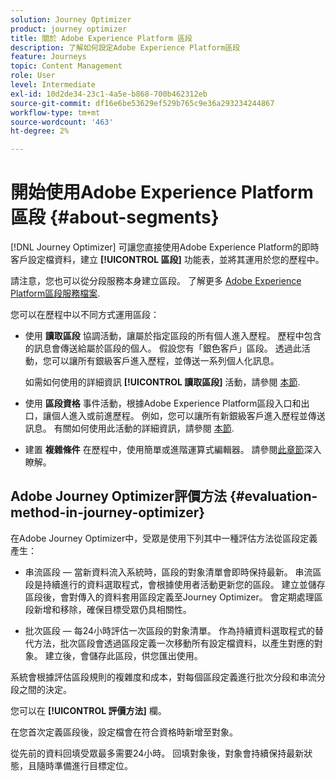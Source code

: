 ```yaml
---
solution: Journey Optimizer
product: journey optimizer
title: 關於 Adobe Experience Platform 區段
description: 了解如何設定Adobe Experience Platform區段
feature: Journeys
topic: Content Management
role: User
level: Intermediate
exl-id: 10d2de34-23c1-4a5e-b868-700b462312eb
source-git-commit: df16e6be53629ef529b765c9e36a293234244867
workflow-type: tm+mt
source-wordcount: '463'
ht-degree: 2%

---
```


# 開始使用Adobe Experience Platform區段 {#about-segments}

[!DNL Journey Optimizer]  可讓您直接使用Adobe Experience Platform的即時客戶設定檔資料，建立 **[!UICONTROL 區段]** 功能表，並將其運用於您的歷程中。

請注意，您也可以從分段服務本身建立區段。 了解更多 [Adobe Experience Platform區段服務檔案](https://experienceleague.adobe.com/docs/experience-platform/segmentation/home.html).

您可以在歷程中以不同方式運用區段：

* 使用 **讀取區段** 協調活動，讓屬於指定區段的所有個人進入歷程。 歷程中包含的訊息會傳送給屬於區段的個人。 假設您有「銀色客戶」區段。 透過此活動，您可以讓所有銀級客戶進入歷程，並傳送一系列個人化訊息。

   如需如何使用的詳細資訊 **[!UICONTROL 讀取區段]** 活動，請參閱 [本節](../building-journeys/read-segment.md#configuring-segment-trigger-activity).

* 使用 **區段資格** 事件活動，根據Adobe Experience Platform區段入口和出口，讓個人進入或前進歷程。 例如，您可以讓所有新銀級客戶進入歷程並傳送訊息。 有關如何使用此活動的詳細資訊，請參閱 [本節](../building-journeys/segment-qualification-events.md).

* 建置 **複雜條件** 在歷程中，使用簡單或進階運算式編輯器。 請參閱[此章節](../building-journeys/condition-activity.md#using-a-segment)深入瞭解。

## Adobe Journey Optimizer評價方法 {#evaluation-method-in-journey-optimizer}

在Adobe Journey Optimizer中，受眾是使用下列其中一種評估方法從區段定義產生：

* 串流區段 — 當新資料流入系統時，區段的對象清單會即時保持最新。 串流區段是持續進行的資料選取程式，會根據使用者活動更新您的區段。 建立並儲存區段後，會對傳入的資料套用區段定義至Journey Optimizer。 會定期處理區段新增和移除，確保目標受眾仍具相關性。

* 批次區段 — 每24小時評估一次區段的對象清單。 作為持續資料選取程式的替代方法，批次區段會透過區段定義一次移動所有設定檔資料，以產生對應的對象。 建立後，會儲存此區段，供您匯出使用。

系統會根據評估區段規則的複雜度和成本，對每個區段定義進行批次分段和串流分段之間的決定。

您可以在 **[!UICONTROL 評價方法]** 欄。

在您首次定義區段後，設定檔會在符合資格時新增至對象。

從先前的資料回填受眾最多需要24小時。 回填對象後，對象會持續保持最新狀態，且隨時準備進行目標定位。
